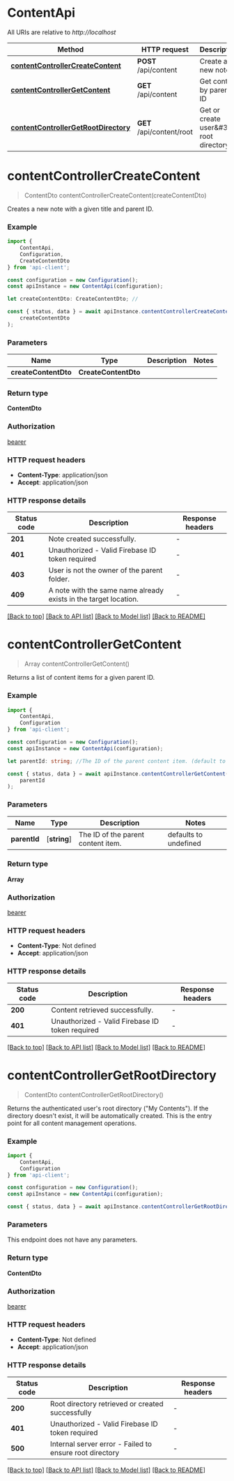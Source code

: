 # ContentApi

All URIs are relative to *http://localhost*

|Method | HTTP request | Description|
|------------- | ------------- | -------------|
|[**contentControllerCreateContent**](#contentcontrollercreatecontent) | **POST** /api/content | Create a new note|
|[**contentControllerGetContent**](#contentcontrollergetcontent) | **GET** /api/content | Get content by parent ID|
|[**contentControllerGetRootDirectory**](#contentcontrollergetrootdirectory) | **GET** /api/content/root | Get or create user\&#39;s root directory|

# **contentControllerCreateContent**
> ContentDto contentControllerCreateContent(createContentDto)

Creates a new note with a given title and parent ID.

### Example

```typescript
import {
    ContentApi,
    Configuration,
    CreateContentDto
} from 'api-client';

const configuration = new Configuration();
const apiInstance = new ContentApi(configuration);

let createContentDto: CreateContentDto; //

const { status, data } = await apiInstance.contentControllerCreateContent(
    createContentDto
);
```

### Parameters

|Name | Type | Description  | Notes|
|------------- | ------------- | ------------- | -------------|
| **createContentDto** | **CreateContentDto**|  | |


### Return type

**ContentDto**

### Authorization

[bearer](../README.md#bearer)

### HTTP request headers

 - **Content-Type**: application/json
 - **Accept**: application/json


### HTTP response details
| Status code | Description | Response headers |
|-------------|-------------|------------------|
|**201** | Note created successfully. |  -  |
|**401** | Unauthorized - Valid Firebase ID token required |  -  |
|**403** | User is not the owner of the parent folder. |  -  |
|**409** | A note with the same name already exists in the target location. |  -  |

[[Back to top]](#) [[Back to API list]](../README.md#documentation-for-api-endpoints) [[Back to Model list]](../README.md#documentation-for-models) [[Back to README]](../README.md)

# **contentControllerGetContent**
> Array<ContentDto> contentControllerGetContent()

Returns a list of content items for a given parent ID.

### Example

```typescript
import {
    ContentApi,
    Configuration
} from 'api-client';

const configuration = new Configuration();
const apiInstance = new ContentApi(configuration);

let parentId: string; //The ID of the parent content item. (default to undefined)

const { status, data } = await apiInstance.contentControllerGetContent(
    parentId
);
```

### Parameters

|Name | Type | Description  | Notes|
|------------- | ------------- | ------------- | -------------|
| **parentId** | [**string**] | The ID of the parent content item. | defaults to undefined|


### Return type

**Array<ContentDto>**

### Authorization

[bearer](../README.md#bearer)

### HTTP request headers

 - **Content-Type**: Not defined
 - **Accept**: application/json


### HTTP response details
| Status code | Description | Response headers |
|-------------|-------------|------------------|
|**200** | Content retrieved successfully. |  -  |
|**401** | Unauthorized - Valid Firebase ID token required |  -  |

[[Back to top]](#) [[Back to API list]](../README.md#documentation-for-api-endpoints) [[Back to Model list]](../README.md#documentation-for-models) [[Back to README]](../README.md)

# **contentControllerGetRootDirectory**
> ContentDto contentControllerGetRootDirectory()

Returns the authenticated user\'s root directory (\"My Contents\"). If the directory doesn\'t exist, it will be automatically created. This is the entry point for all content management operations.

### Example

```typescript
import {
    ContentApi,
    Configuration
} from 'api-client';

const configuration = new Configuration();
const apiInstance = new ContentApi(configuration);

const { status, data } = await apiInstance.contentControllerGetRootDirectory();
```

### Parameters
This endpoint does not have any parameters.


### Return type

**ContentDto**

### Authorization

[bearer](../README.md#bearer)

### HTTP request headers

 - **Content-Type**: Not defined
 - **Accept**: application/json


### HTTP response details
| Status code | Description | Response headers |
|-------------|-------------|------------------|
|**200** | Root directory retrieved or created successfully |  -  |
|**401** | Unauthorized - Valid Firebase ID token required |  -  |
|**500** | Internal server error - Failed to ensure root directory |  -  |

[[Back to top]](#) [[Back to API list]](../README.md#documentation-for-api-endpoints) [[Back to Model list]](../README.md#documentation-for-models) [[Back to README]](../README.md)

